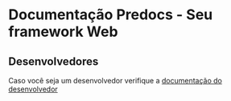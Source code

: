 # Documentação Predocs - Seu framework Web

## Desenvolvedores
Caso você seja um desenvolvedor verifique a [documentação do desenvolvedor](/docs/predocs/index.md)

